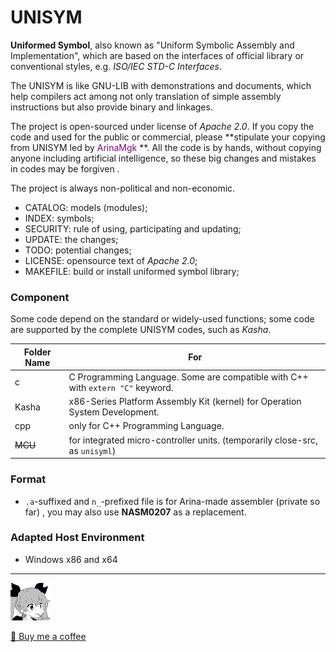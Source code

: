 # UNISYM

**Uniformed Symbol**, also known as "Uniform Symbolic Assembly and Implementation", which are based on the interfaces of official library or conventional styles, e.g. *ISO/IEC STD-C Interfaces*.

The UNISYM is like GNU-LIB with demonstrations and documents, which help compilers act among not only  translation of simple assembly instructions but also provide binary and linkages.

The project is open-sourced under license of *Apache 2.0*. If you copy the code and used for the public or commercial, please **stipulate your copying from UNISYM led by<font color="purple"> ArinaMgk </font> **. All the code is by hands, without copying anyone including artificial intelligence, so these big changes and mistakes in codes may be forgiven .

The project is always non-political and non-economic.

- CATALOG: models (modules);
- INDEX: symbols;
- SECURITY: rule of using, participating and updating;
- UPDATE: the changes;
- TODO: potential changes;
- LICENSE: opensource text of *Apache 2.0*;
- MAKEFILE: build or install uniformed symbol library;

### Component

Some code depend on the standard or widely-used functions; some code are supported by the complete UNISYM codes, such as *Kasha*.

| Folder Name        | For                                                          |
| ------------------ | ------------------------------------------------------------ |
| c                  | C Programming Language. Some are compatible with C++ with `extern "C"` keyword. |
| Kasha              | x86-Series Platform Assembly Kit (kernel) for Operation System Development. |
| cpp                | only for C++ Programming Language. |
| <del>MCU</del> | for integrated micro-controller units. (temporarily close-src, as `unisyml`) |

### Format

- `.a`-suffixed and `n_`-prefixed file is for Arina-made assembler (private so far) , you may also use **NASM0207** as a replacement.

### Adapted Host Environment

- Windows x86 and x64



---

![Contributor ArinaMgk](./.picture/phina.head.bmp)

[🍨 Buy me a coffee](https://www.buymeacoffee.com/arinamgk)
